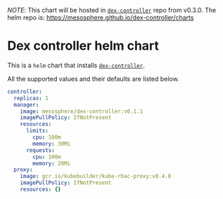 *NOTE*: This chart will be hosted in [`dex-controller`](https://github.com/mesosphere/dex-controller) repo from v0.3.0.
The helm repo is: https://mesosphere.github.io/dex-controller/charts

# Dex controller helm chart

This is a `helm` chart that installs [`dex-controller`](https://github.com/mesosphere/dex-controller).

All the supported values and their defaults are listed below.

```yaml
controller:
  replicas: 1
  manager:
    image: mesosphere/dex-controller:v0.1.1
    imagePullPolicy: IfNotPresent
    resources:
      limits:
        cpu: 100m
        memory: 30Mi
      requests:
        cpu: 100m
        memory: 20Mi
  proxy:
    image: gcr.io/kubebuilder/kube-rbac-proxy:v0.4.0
    imagePullPolicy: IfNotPresent
    resources: {}
```
